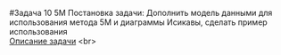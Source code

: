 #Задача 10 5M
Постановка задачи: Дополнить модель данными для использования метода 5M и диаграммы Исикавы, сделать пример использования <br>
[Описание задачи](https://github.com/stankin/oop-2018/wiki/%D0%97%D0%B0%D0%B4%D0%B0%D1%87%D0%B0-%E2%84%9610-(5M,-%D0%98%D1%81%D0%B8%D0%BA%D0%B0%D0%B2%D0%B0))
<br>
